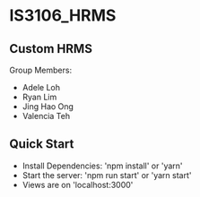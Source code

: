 # IS3106_HRMS

## Custom HRMS
Group Members:
- Adele Loh
- Ryan Lim
- Jing Hao Ong 
- Valencia Teh

## Quick Start
- Install Dependencies: 'npm install' or 'yarn'
- Start the server: 'npm run start' or 'yarn start'
- Views are on 'localhost:3000'